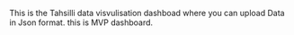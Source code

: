 This is the Tahsilli data visvulisation dashboad where you can upload Data in Json format. this is MVP dashboard.
